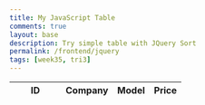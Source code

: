 ```yaml
---
title: My JavaScript Table
comments: true
layout: base
description: Try simple table with JQuery Sort
permalink: /frontend/jquery
tags: [week35, tri3]
---
```

<head>
    <!-- JQuery -->
    <script type="text/javascript" language="javascript" src="https://code.jquery.com/jquery-3.5.1.js"></script>
    <script type="text/javascript" language="javascript" src="https://cdn.datatables.net/1.13.4/js/jquery.dataTables.min.js"></script>
    <!-- Bootstrap -->
    <script type="text/javascript" language="javascript" src="https://cdn.datatables.net/1.13.4/js/dataTables.bootstrap5.min.js"></script>
    <style>
        #flaskTable th:first-child {
            width: 75px;
        }
        #flaskTable td:not(:first-child) {
          width: 150px;
        }
    </style>

</head>

<table id="flaskTable" class="table table-striped nowrap" style="width:100%">
    <thead id="flaskHead">
        <tr>
            <th>ID</th>
            <th>Company</th>
            <th>Model</th>
            <th>Price</th>
        </tr>
    </thead>
    <tbody id="flaskBody"></tbody>
</table>

<script>
    $
    $(document).ready(function() {
    fetch('https://playgroundproject.duckdns.org/api/edwin/', { mode: 'cors' })
    .then(response => {
      if (!response.ok) {
        throw new Error('API response failed');
      }
      return response.json();
    })
    .then(data => {
      for (const row of data) {
        $
        $('#flaskBody').append('<tr><td>' + 
            row.id + '</td><td>' + 
            row.company + '</td><td>' + 
            row.model + '</td><td>' + 
            row.price + '</td></tr>');
            }
            $
      $("#flaskTable").DataTable();
    })
    .catch(error => {
      console.error('Error:', error);
    });
  });
</script>